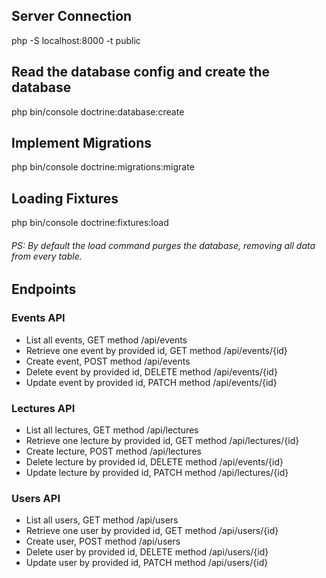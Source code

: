 ## Server Connection
php -S localhost:8000 -t public

## Read the database config and create the database
php bin/console doctrine:database:create  

## Implement Migrations
php bin/console doctrine:migrations:migrate

## Loading Fixtures
php bin/console doctrine:fixtures:load
###### PS: By default the load command purges the database, removing all data from every table.

## Endpoints
### Events API
* List all events, GET method
/api/events
* Retrieve one event by provided id, GET method
/api/events/{id}
* Create event, POST method
/api/events
* Delete event by provided id, DELETE method
/api/events/{id}
* Update event by provided id, PATCH method
/api/events/{id}

### Lectures API
* List all lectures, GET method
/api/lectures
* Retrieve one lecture by provided id, GET method
/api/lectures/{id}
* Create lecture, POST method
/api/lectures
* Delete lecture by provided id, DELETE method
/api/events/{id}
* Update lecture by provided id, PATCH method
/api/lectures/{id}

### Users API
* List all users, GET method
/api/users
* Retrieve one user by provided id, GET method
/api/users/{id}
* Create user, POST method
/api/users
* Delete user by provided id, DELETE method
/api/users/{id}
* Update user by provided id, PATCH method
/api/users/{id}